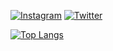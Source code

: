 
[![Instagram](https://img.shields.io/badge/Instagram-E4405F?style=for-the-badge&logo=instagram&logoColor=white)](https://www.instagram.com/halles_2004/)
[![Twitter](https://img.shields.io/badge/Twitter-1DA1F2?style=for-the-badge&logo=twitter&logoColor=white)](https://twitter.com/RaulRonald8)


[![Top Langs](https://github-readme-stats.vercel.app/api/top-langs/?username=RaulRonald)](https://github.com/RaulRonald/github-readme-stats)
